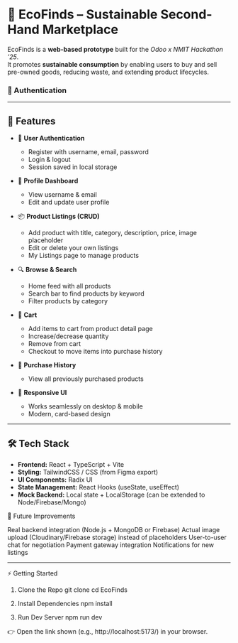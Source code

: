 
# 🌱 EcoFinds – Sustainable Second-Hand Marketplace

EcoFinds is a **web-based prototype** built for the *Odoo x NMIT Hackathon ’25*.  
It promotes **sustainable consumption** by enabling users to buy and sell pre-owned goods, reducing waste, and extending product lifecycles.

### 🔑 Authentication  
---

## 🚀 Features  

- 🔑 **User Authentication**  
  - Register with username, email, password  
  - Login & logout  
  - Session saved in local storage  

- 👤 **Profile Dashboard**  
  - View username & email  
  - Edit and update user profile  

- 📦 **Product Listings (CRUD)**  
  - Add product with title, category, description, price, image placeholder  
  - Edit or delete your own listings  
  - My Listings page to manage products  

- 🔍 **Browse & Search**  
  - Home feed with all products  
  - Search bar to find products by keyword  
  - Filter products by category  

- 🛒 **Cart**  
  - Add items to cart from product detail page  
  - Increase/decrease quantity  
  - Remove from cart  
  - Checkout to move items into purchase history  

- 📜 **Purchase History**  
  - View all previously purchased products  

- 📱 **Responsive UI**  
  - Works seamlessly on desktop & mobile  
  - Modern, card-based design  

---

## 🛠️ Tech Stack

- **Frontend:** React + TypeScript + Vite  
- **Styling:** TailwindCSS / CSS (from Figma export)  
- **UI Components:** Radix UI  
- **State Management:** React Hooks (useState, useEffect)  
- **Mock Backend:** Local state + LocalStorage (can be extended to Node/Firebase/Mongo)  


🔮 Future Improvements

Real backend integration (Node.js + MongoDB or Firebase)
Actual image upload (Cloudinary/Firebase storage) instead of placeholders
User-to-user chat for negotiation
Payment gateway integration
Notifications for new listings

---

⚡ Getting Started
1. Clone the Repo
git clone <your-repo-url>
cd EcoFinds

2. Install Dependencies
npm install

3. Run Dev Server
  npm run dev

👉 Open the link shown (e.g., http://localhost:5173/) in your browser.
